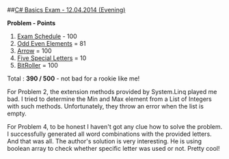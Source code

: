 ﻿##[C# Basics Exam - 12.04.2014 (Evening)](http://judge.softuni.bg/Contests/7/CSharp-Basics-Exam-12-April-2014-Evening)

**Problem - Points**

1. [Exam Schedule](http://judge.softuni.bg/Contests/Practice/DownloadResource/63) - 100
2. [Odd Even Elements](http://judge.softuni.bg/Contests/Practice/DownloadResource/65) = 81
3. [Arrow](http://judge.softuni.bg/Contests/Practice/DownloadResource/67) = 100
4. [Five Special Letters](http://judge.softuni.bg/Contests/Practice/DownloadResource/69) = 10
5. [BitRoller](http://judge.softuni.bg/Contests/Practice/DownloadResource/71) = 100

Total : **390 / 500** - not bad for a rookie like me!

For Problem 2, the extension methods provided by System.Linq played me bad. I tried to determine the Min and Max element from a List of Integers with such methods. Unfortunately, they throw an error when the list is empty. 

For Problem 4, to be honest I haven't got any clue how to solve the problem. I successfully generated all word combinations with the provided letters. And that was all. The author's solution is very interesting. He is using boolean array to check whether specific letter was used or not. Pretty cool!